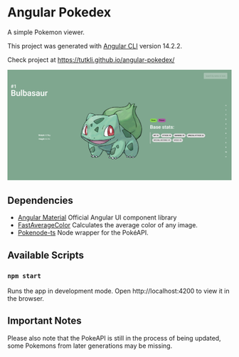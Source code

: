 # Angular Pokedex

A simple Pokemon viewer.

This project was generated with [Angular CLI](https://github.com/angular/angular-cli) version 14.2.2.

Check project at https://tutkli.github.io/angular-pokedex/

<p>
  <img src="src/assets/images/angular-pokedex-1.webp" alt="Screenshot of the Angular Pokedex application">
</p>

## Dependencies

* [Angular Material](https://material.angular.io/) Official Angular UI component library
* [FastAverageColor](https://github.com/fast-average-color/fast-average-color) Calculates the average color of any image.
* [Pokenode-ts](https://github.com/Gabb-c/pokenode-ts) Node wrapper for the PokéAPI.

## Available Scripts

### `npm start`

Runs the app in development mode.
Open http://localhost:4200 to view it in the browser.

## Important Notes

Please also note that the PokeAPI is still in the process of being updated, some Pokemons from later generations may be missing.
